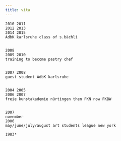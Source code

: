 ```yaml
---
title: vita
---
```


    2010 2011
    2012 2013
    2014 2015 
    AdbK karlsruhe class of s.bächli


    2008 
    2009 2010 
    training to become pastry chef


    2007 2008 
    guest student AdbK karlsruhe


    2004 2005
    2006 2007 
    freie kunstakademie nürtingen then FKN now FKBW


    2007 
    november
    2006 
    may/june/july/august art students league new york

    1983* 
